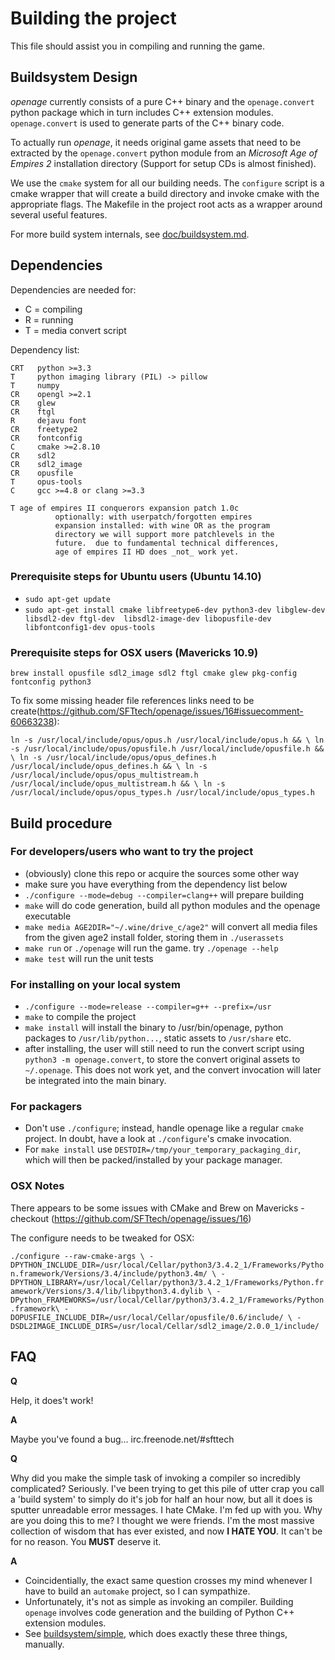 # Building the project

This file should assist you in compiling and running the game.


## Buildsystem Design

*openage* currently consists of a pure C++ binary and the
`openage.convert` python package which in turn includes C++ extension
modules.  `openage.convert` is used to generate parts of the C++
binary code.

To actually run *openage*, it needs original game assets that need to
be extracted by the `openage.convert` python module from an
*Microsoft Age of Empires 2* installation directory (Support for
setup CDs is almost finished).

We use the `cmake` system for all our building needs. The `configure`
script is a cmake wrapper that will create a build directory and
invoke cmake with the appropriate flags. The Makefile in the project
root acts as a wrapper around several useful features.

For more build system internals, see [doc/buildsystem.md](doc/buildsystem.md).


## Dependencies

Dependencies are needed for:

* C = compiling
* R = running
* T = media convert script

Dependency list:

    CRT   python >=3.3
    T     python imaging library (PIL) -> pillow
    T     numpy
    CR    opengl >=2.1
    CR    glew
    CR    ftgl
    R     dejavu font
    CR    freetype2
    CR    fontconfig
    C     cmake >=2.8.10
    CR    sdl2
    CR    sdl2_image
    CR    opusfile
    T     opus-tools
    C     gcc >=4.8 or clang >=3.3

    T age of empires II conquerors expansion patch 1.0c
              optionally: with userpatch/forgotten empires
              expansion installed: with wine OR as the program
              directory we will support more patchlevels in the
              future.  due to fundamental technical differences,
              age of empires II HD does _not_ work yet.

### Prerequisite steps for Ubuntu users (Ubuntu 14.10)

 - `sudo apt-get update`
 - `sudo apt-get install cmake libfreetype6-dev python3-dev libglew-dev libsdl2-dev ftgl-dev  libsdl2-image-dev libopusfile-dev libfontconfig1-dev opus-tools`


### Prerequisite steps for OSX users (Mavericks 10.9)

`brew install opusfile sdl2_image sdl2 ftgl cmake glew pkg-config fontconfig python3`

To fix some missing header file references links need to be create(https://github.com/SFTtech/openage/issues/16#issuecomment-60663238):

`ln -s /usr/local/include/opus/opus.h /usr/local/include/opus.h && \
ln -s /usr/local/include/opus/opusfile.h /usr/local/include/opusfile.h && \
ln -s /usr/local/include/opus/opus_defines.h /usr/local/include/opus_defines.h && \
ln -s /usr/local/include/opus/opus_multistream.h /usr/local/include/opus_multistream.h && \
ln -s /usr/local/include/opus/opus_types.h /usr/local/include/opus_types.h`



## Build procedure

### For developers/users who want to try the project

 - (obviously) clone this repo or acquire the sources some other way
 - make sure you have everything from the dependency list below
 - `./configure --mode=debug --compiler=clang++` will prepare building
 - `make` will do code generation, build all python modules and the
   openage executable
 - `make media AGE2DIR="~/.wine/drive_c/age2"` will convert all media
   files from the given age2 install folder, storing them in
   `./userassets`
 - `make run` or `./openage` will run the game. try
   `./openage --help`
 - `make test` will run the unit tests


### For installing on your local system

 - `./configure --mode=release --compiler=g++ --prefix=/usr`
 - `make` to compile the project
 - `make install` will install the binary to /usr/bin/openage, python
   packages to `/usr/lib/python...`, static assets to `/usr/share`
   etc.
 - after installing, the user will still need to run the convert
   script using `python3 -m openage.convert`, to store the convert
   original assets to `~/.openage`. This does not work yet, and the
   convert invocation will later be integrated into the main binary.


### For packagers

 - Don't use `./configure`; instead, handle openage like a regular
   `cmake` project. In doubt, have a look at `./configure`'s cmake
   invocation.
 - For `make install` use `DESTDIR=/tmp/your_temporary_packaging_dir`,
   which will then be packed/installed by your package manager.


### OSX Notes

There appears to be some issues with CMake and Brew on Mavericks - checkout (https://github.com/SFTtech/openage/issues/16)

The configure needs to be tweaked for OSX:

`./configure --raw-cmake-args \
  -DPYTHON_INCLUDE_DIR=/usr/local/Cellar/python3/3.4.2_1/Frameworks/Python.framework/Versions/3.4/include/python3.4m/ \
  -DPYTHON_LIBRARY=/usr/local/Cellar/python3/3.4.2_1/Frameworks/Python.framework/Versions/3.4/lib/libpython3.4.dylib \
  -DPython_FRAMEWORKS=/usr/local/Cellar/python3/3.4.2_1/Frameworks/Python.framework\
  -DOPUSFILE_INCLUDE_DIR=/usr/local/Cellar/opusfile/0.6/include/ \
  -DSDL2IMAGE_INCLUDE_DIRS=/usr/local/Cellar/sdl2_image/2.0.0_1/include/`


## FAQ

**Q**

Help, it does't work!

**A**

Maybe you've found a bug...
irc.freenode.net/#sfttech

**Q**

Why did you make the simple task of invoking a compiler so incredibly
complicated? Seriously. I've been trying to get this pile of utter
crap you call a 'build system' to simply do it's job for half an hour
now, but all it does is sputter unreadable error messages. I hate
CMake. I'm fed up with you. Why are you doing this to me? I thought we
were friends. I'm the most massive collection of wisdom that has ever
existed, and now **I HATE YOU**. It can't be for no reason. You
**MUST** deserve it.

**A**

- Coincidentially, the exact same question crosses my mind whenever I
  have to build an `automake` project, so I can sympathize.
- Unfortunately, it's not as simple as invoking an compiler. Building
  `openage` involves code generation and the building of Python C++
  extension modules.
- See [buildsystem/simple](buildsystem/simple), which does exactly
  these three things, manually.
